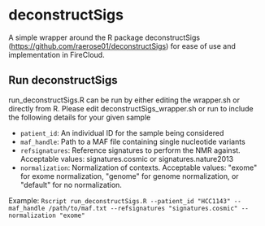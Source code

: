 # deconstructSigs
A simple wrapper around the R package deconstructSigs (https://github.com/raerose01/deconstructSigs) for ease of use and implementation in FireCloud.

## Run deconstructSigs
run_deconstructSigs.R can be run by either editing the wrapper.sh or directly from R. Please edit deconstructSigs_wrapper.sh or run to include the following details for your given sample
- `patient_id`: An individual ID for the sample being considered
- `maf_handle`: Path to a MAF file containing single nucleotide variants
- `refsignatures`: Reference signatures to perform the NMR against. Acceptable values: signatures.cosmic or signatures.nature2013
- `normalization`: Normalization of contexts. Acceptable values: "exome" for exome normalization, "genome" for genome normalization, or "default" for no normalization.

Example:
`Rscript run_deconstructSigs.R --patient_id "HCC1143" --maf_handle /path/to/maf.txt --refsignatures "signatures.cosmic" --normalization "exome"`

